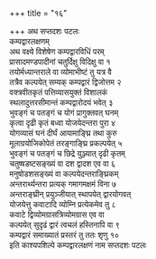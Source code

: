 +++
title = "१६"

+++
अथ सप्तदशः पटलः  
कम्पद्वारलक्षणम्  
अथ वक्ष्ये विशेषेण कम्पद्वारविधिं परम्  
प्रासादमण्डपादीनां चतुर्दिक्षु विदिक्षु वा १  
तयोर्मध्यान्तराले वा व्योमाभीष्टं तु यत्र वै  
तत्रैव कल्पयेत् सम्यक् कम्पद्वारं द्विजोत्तम २  
वक्त्रवीतकृतं पत्तिव्यासयुक्तं विशालकं  
स्थलादुत्तरसीमान्तं कम्पद्वारोदयं भवेत् ३  
भुवङ्गं च पतङ्गं च योगं प्रागुक्तवत् घनम्  
कृत्वा दृढी कृतं बध्वा योजयेदन्तरा पुरा ४  
योगव्यासं घनं दीर्घं आयामाङ्घ्रि तथा कुरु  
मूलाग्रयोजिकोपेतं तरङ्गाङ्घ्रि प्रकल्पयेत् ५  
भुवङ्गं च पतङ्गं च छिद्रे युञ्ज्यात् दृढी कृतम्  
चतुष्षडष्टसङ्ख्यं वा दश द्वादश एव वा ६  
मनुषोडशसङ्ख्यं वा कल्पयेदन्तराङ्घ्रिकम्  
अन्तरार्थ्यन्तरा प्रत्यक् गमागमक्षमं विना ७  
अन्तराङ्घ्रीन् प्रयुञ्जीयात् स्थापयेत् द्वारयोगवत्  
योजयेत्तु कवाटादि व्योम्नि प्रत्येकमेव तु ८  
कवाटे द्विव्योमग्रासत्रिव्योमग्रास एव वा  
कल्पयेत् सुदृढं द्वारं त्वचलं हस्तिनापि वा ९  
कम्पद्वारं समाख्यातं प्रस्तरं तु ततः शृणु १०  
इति काश्यपशिल्पे कम्पद्वारलक्षणं नाम सप्तदशः पटलः  
